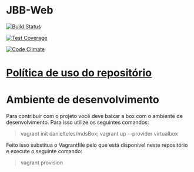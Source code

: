 # JBB-Web

[![Build Status](https://travis-ci.org/fga-gpp-mds/2016.2-Jardim-Botanico-Web.svg?branch=development)](https://travis-ci.org/fga-gpp-mds/2016.2-Jardim-Botanico-Web)

[![Test Coverage](https://codeclimate.com/github/fga-gpp-mds/2016.2-Jardim-Botanico-Web/badges/coverage.svg)](https://codeclimate.com/github/fga-gpp-mds/2016.2-Jardim-Botanico-Web/coverage)

[![Code Climate](https://codeclimate.com/github/fga-gpp-mds/2016.2-Jardim-Botanico-Web/badges/gpa.svg)](https://codeclimate.com/github/fga-gpp-mds/2016.2-Jardim-Botanico-Web)

# [Política de uso do repositório](https://github.com/fga-gpp-mds/2016.2-Time06-Jardim-Botanico-Web/wiki/Pol%C3%ADtica-de-uso-do-repositório)

# Ambiente de desenvolvimento

Para contribuir com o projeto você deve baixar a box com o ambiente de desenvolvimento. Para isso utilize os seguintes comandos:
> vagrant init danielteles/mdsBox; vagrant up --provider virtualbox

Feito isso substitua o Vagrantfile pelo que está disponível neste repositório e execute o seguinte comando:
> vagrant provision
